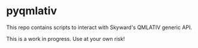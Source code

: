 # pyqmlativ
This repo contains scripts to interact with Skyward's QMLATIV generic API.

This is a work in progress. Use at your own risk!

